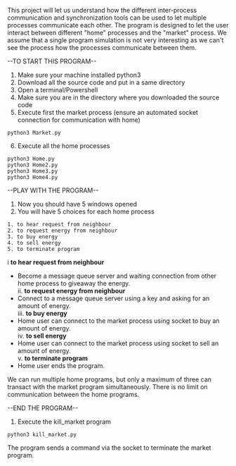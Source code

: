 This project will let us understand how the different inter-process communication and synchronization tools can be used to let multiple processes communicate each other.
The program is designed to let the user interact between different "home" processes and the "market" process.
We assume that a single program simulation is not very interesting as we can't see the process how the processes communicate between them.

--TO START THIS PROGRAM--
1. Make sure your machine installed python3
2. Download all the source code and put in a same directory
3. Open a terminal/Powershell 
4. Make sure you are in the directory where you downloaded the source code
5. Execute first the market process (ensure an automated socket connection for communication with home)
```
python3 Market.py
```
6. Execute all the home processes
```
python3 Home.py
python3 Home2.py
python3 Home3.py
python3 Home4.py
```

--PLAY WITH THE PROGRAM--
1. Now you should have 5 windows opened
2. You will have 5 choices for each home process
```
1. to hear request from neighbour
2. to request energy from neighbour
3. to buy energy
4. to sell energy
5. to terminate program
```
i **to hear request from neighbour**
  + Become a message queue server and waiting connection from other home process to giveaway the energy.     
ii. **to request energy from neighbour**
  + Connect to a message queue server using a key and asking for an amount of energy.      
iii. **to buy energy**
  + Home user can connect to the market process using socket to buy an amount of energy.      
iv. **to sell energy**
  + Home user can connect to the market process using socket to sell an amount of energy.      
v. **to terminate program**
  + Home user ends the program.      
  
We can run multiple home programs, but only a maximum of three can transact with the market program simultaneously. There is no limit on communication between the home programs.

--END THE PROGRAM--
1. Execute the kill_market program
```
python3 kill_market.py
```
The program sends a command via the socket to terminate the market program.

